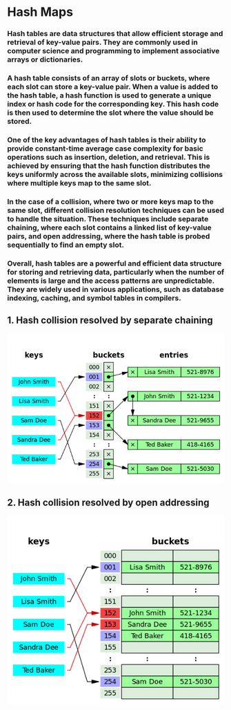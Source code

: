 # Hash Maps

### Hash tables are data structures that allow efficient storage and retrieval of key-value pairs. They are commonly used in computer science and programming to implement associative arrays or dictionaries.

### A hash table consists of an array of slots or buckets, where each slot can store a key-value pair. When a value is added to the hash table, a hash function is used to generate a unique index or hash code for the corresponding key. This hash code is then used to determine the slot where the value should be stored.

### One of the key advantages of hash tables is their ability to provide constant-time average case complexity for basic operations such as insertion, deletion, and retrieval. This is achieved by ensuring that the hash function distributes the keys uniformly across the available slots, minimizing collisions where multiple keys map to the same slot.

### In the case of a collision, where two or more keys map to the same slot, different collision resolution techniques can be used to handle the situation. These techniques include separate chaining, where each slot contains a linked list of key-value pairs, and open addressing, where the hash table is probed sequentially to find an empty slot.

### Overall, hash tables are a powerful and efficient data structure for storing and retrieving data, particularly when the number of elements is large and the access patterns are unpredictable. They are widely used in various applications, such as database indexing, caching, and symbol tables in compilers.

## 1. Hash collision resolved by separate chaining
![Hash collision resolved by separate chaining](./Illustrations/Hash%20collision%20resolved%20by%20separate%20chaining.png)

## 2. Hash collision resolved by open addressing
![Hash collision resolved by open addressing](./Illustrations/Hash%20collision%20resolved%20by%20open%20addressing.png)
